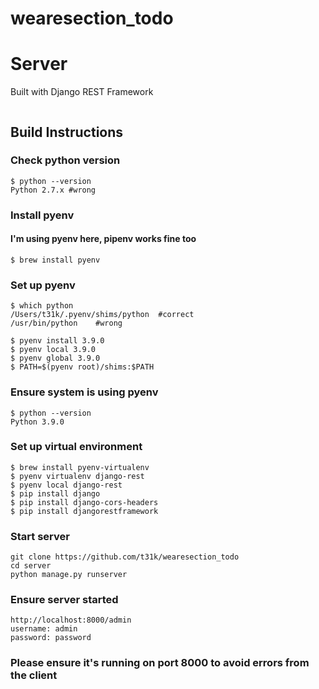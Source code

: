 # wearesection_todo


# Server
Built with Django REST Framework
```

```
## Build Instructions
### Check python version
```
$ python --version
Python 2.7.x #wrong
```

### Install pyenv
#### I'm using pyenv here, pipenv works fine too
```
$ brew install pyenv
```

### Set up pyenv
```
$ which python
/Users/t31k/.pyenv/shims/python  #correct
/usr/bin/python    #wrong
```
```
$ pyenv install 3.9.0
$ pyenv local 3.9.0
$ pyenv global 3.9.0
$ PATH=$(pyenv root)/shims:$PATH
```

### Ensure system is using pyenv
```
$ python --version
Python 3.9.0
```

### Set up virtual environment

```
$ brew install pyenv-virtualenv
$ pyenv virtualenv django-rest
$ pyenv local django-rest
$ pip install django
$ pip install django-cors-headers
$ pip install djangorestframework
```

### Start server
```
git clone https://github.com/t31k/wearesection_todo
cd server
python manage.py runserver
```

### Ensure server started
```
http://localhost:8000/admin
username: admin
password: password
```

### Please ensure it's running on port 8000 to avoid errors from the client
